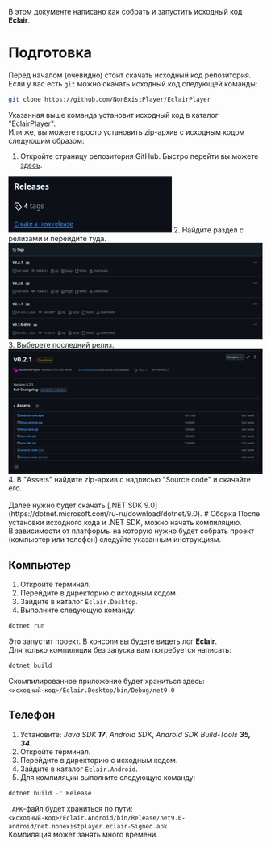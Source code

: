 В этом документе написано как собрать и запустить исходный код **Eclair**.
# Подготовка
Перед началом (очевидно) стоит скачать исходный код репозитория.<br>
Если у вас есть `git` можно скачать исходный код следующей команды:
```bash
git clone https://github.com/NonExistPlayer/EclairPlayer
```
Указанная выше команда установит исходный код в каталог "EclairPlayer".<br>
Или же, вы можете просто установить zip-архив с исходным кодом следующим образом:
1. Откройте страницу репозитория GitHub. Быстро перейти вы можете [здесь](https://github.com/NonExistPlayer/EclairPlayer).<br>
<img src="0.png"/>
2. Найдите раздел с релизами и перейдите туда.<br>
<img src="1.png"/>
3. Выберете последний релиз.<br>
<img src="2.png"/>
4. В "Assets" найдите zip-архив с надписью "Source code" и скачайте его.<br><br>
Далее нужно будет скачать [.NET SDK 9.0](https://dotnet.microsoft.com/ru-ru/download/dotnet/9.0).
# Сборка
После установки исходного кода и .NET SDK, можно начать компиляцию.<br>
В зависимости от платформы на которую нужно будет собрать проект (компьютер или телефон) следуйте указанным инструкциям.

## Компьютер
1. Откройте терминал.
2. Перейдите в директорию с исходным кодом.
3. Зайдите в каталог `Eclair.Desktop`.
4. Выполните следующую команду:
```bash
dotnet run
```
Это запустит проект. В консоли вы будете видеть лог **Eclair**.<br>
Для только компиляции без запуска вам потребуется написать:
```bash
dotnet build
```
Скомпилированное приложение будет храниться здесь:<br>
`<исходный-код>/Eclair.Desktop/bin/Debug/net9.0`
## Телефон
1. Установите: *Java SDK **17***, *Android SDK*, *Android SDK Build-Tools **35, 34***.
2. Откройте терминал.
3. Перейдите в директорию с исходным кодом.
4. Зайдите в каталог `Eclair.Android`.
5. Для компиляции выполните следующую команду:
```bash
dotnet build -c Release
```
`.APK`-файл будет храниться по пути:<br>
`<исходный-код>/Eclair.Android/bin/Release/net9.0-android/net.nonexistplayer.eclair-Signed.apk`<br>
Компиляция может занять много времени.